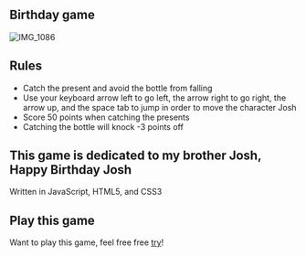 ## Birthday game
![IMG_1086](https://github.com/LizSalako/Birthday-game/assets/106440322/d01f50fe-1f4c-4edd-9523-ad0f593c8c96)
## Rules
- Catch the present and avoid the bottle from falling
- Use your keyboard arrow left to go left, the arrow right to go right, the arrow up, and the space tab to jump in order to move the character Josh
- Score 50 points when catching the presents
- Catching the bottle will knock -3 points off
## This game is dedicated to my brother Josh, Happy Birthday Josh
Written in JavaScript, HTML5, and CSS3
## Play this game
Want to play this game, feel free free [try](https://lizsalako.github.io/Birthday-game/)!
